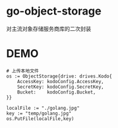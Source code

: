# go-object-storage
对主流对象存储服务商库的二次封装

# DEMO
~~~
# 上传本地文件
os := ObjectStorage{drive: drives.Kodo{
    AccessKey: kodoConfig.AccessKey,
    SecretKey: kodoConfig.SecretKey,
    Bucket:    kodoConfig.Bucket,
}}

localFile := "./golang.jpg"
key := "temp/golang.jpg"
os.PutFile(localFile,key)
~~~